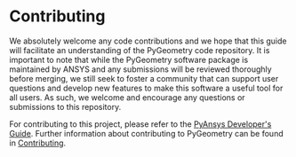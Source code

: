# Contributing

We absolutely welcome any code contributions and we hope that this
guide will facilitate an understanding of the PyGeometry code
repository. It is important to note that while the PyGeometry software
package is maintained by ANSYS and any submissions will be reviewed
thoroughly before merging, we still seek to foster a community that can
support user questions and develop new features to make this software
a useful tool for all users. As such, we welcome and encourage any
questions or submissions to this repository.

For contributing to this project, please refer to the [PyAnsys Developer's Guide].
Further information about contributing to PyGeometry can be found in [Contributing].

[PyAnsys Developer's Guide]: https://dev.docs.pyansys.com/index.html
[Contributing]: https://geometry.docs.pyansys.com/dev/contributing.html


